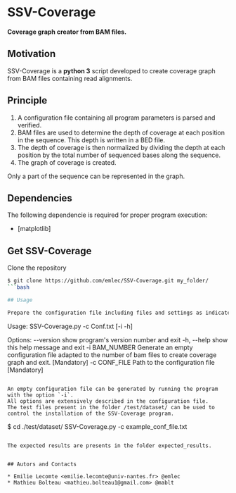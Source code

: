 # SSV-Coverage

**Coverage graph creator from BAM files.** 

## Motivation
SSV-Coverage is a **python 3** script developed to create coverage graph from BAM files containing read alignments. 

## Principle

 1. A configuration file containing all program parameters is parsed and verified.
 2. BAM files are used to determine the depth of coverage at each position in the sequence. This depth is written in a BED file.
 3. The depth of coverage is then normalized by dividing the depth at each position by the total number of sequenced bases along the sequence.
 4. The graph of coverage is created.

Only a part of the sequence can be represented in the graph.

## Dependencies

The following dependencie is required for proper program execution:
* [matplotlib] 

## Get SSV-Coverage

Clone the repository 
```bash
$ git clone https://github.com/emlec/SSV-Coverage.git my_folder/
```bash

## Usage

Prepare the configuration file including files and settings as indicated in the template Conf.txt.

```
Usage: SSV-Coverage.py -c Conf.txt [-i -h]

Options:
  --version      show program's version number and exit
  -h, --help     show this help message and exit
  -i BAM_NUMBER  Generate an empty configuration file adapted to the number of
                 bam files to create coverage graph and exit. [Mandatory]
  -c CONF_FILE   Path to the configuration file [Mandatory]
```

An empty configuration file can be generated by running the program with the option `-i`. 
All options are extensively described in the configuration file.
The test files present in the folder /test/dataset/ can be used to control the installation of the SSV-Coverage program.

```
$ cd ./test/dataset/
SSV-Coverage.py -c example_conf_file.txt
```

The expected results are presents in the folder expected_results.


## Autors and Contacts

* Emilie Lecomte <emilie.lecomte@univ-nantes.fr> @emlec
* Mathieu Bolteau <mathieu.bolteau1@gmail.com> @mablt

